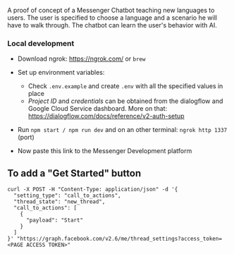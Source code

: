 A proof of concept of a Messenger Chatbot teaching new languages to users. The user is specified to choose a language and a scenario he will have to walk through. The chatbot can learn the user's behavior with AI.

### Local development

-   Download ngrok: https://ngrok.com/ or `brew`

-   Set up environment variables:

    -   Check `.env.example` and create `.env` with all the specified values in place
    -   _Project ID_ and _credentials_ can be obtained from the dialogflow and Google Cloud Service dashboard. More on that: https://dialogflow.com/docs/reference/v2-auth-setup

-   Run `npm start / npm run dev` and on an other terminal: `ngrok http 1337` (port)
-   Now paste this link to the Messenger Development platform

## To add a "Get Started" button

```
curl -X POST -H "Content-Type: application/json" -d '{
  "setting_type": "call_to_actions",
  "thread_state": "new_thread",
  "call_to_actions": [
    {
      "payload": "Start"
    }
  ]
}' "https://graph.facebook.com/v2.6/me/thread_settings?access_token=<PAGE ACCESS TOKEN>"
```
